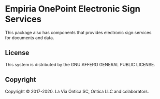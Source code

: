 ﻿# Empiria OnePoint Electronic Sign Services

This package also has components that provides electronic sign services for documents and data.

## License

This system is distributed by the GNU AFFERO GENERAL PUBLIC LICENSE.

## Copyright

Copyright © 2017-2020. La Vía Óntica SC, Ontica LLC and colaborators.
